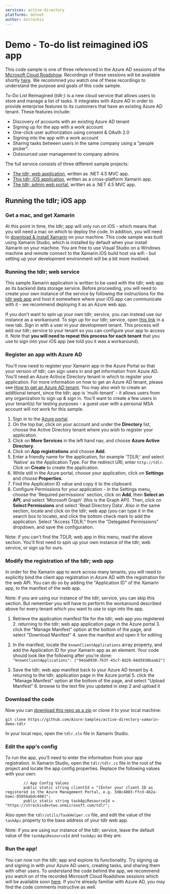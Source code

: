 ```yaml
---
services: active-directory
platforms: dotnet
author: dstrockis
---
```


# Demo - To-do list reimagined iOS app
This code sample is one of three referenced in the Azure AD sessions of the [Microsoft Cloud Roadshow](https://www.microsoftcloudroadshow.com/).  Recordings of these sessions will be available shortly [here]().  We recommned you watch one of these recordings to understand the purpose and goals of this code sample.

To-Do List Reimagined (tdlr;) is a new cloud service that allows users to store and manage a list of tasks.  It integrates with Azure AD in order to provide enterprise features to its customers that have an existing Azure AD tenant.  These features include:

- Discovery of accounts with an existing Azure AD tenant
- Signing up for the app with a work account
- One-click user authorization using consent & OAuth 2.0
- Signing into the app with a work account
- Sharing tasks between users in the same company using a "people picker".
- Outsourced user management to company admins

The full service consists of three different sample projects:

- [The tdlr; web application](https://github.com/azureadsamples/azureroadshow-web), written as .NET 4.5 MVC app.
- [This tdlr; iOS application](https://github.com/azureadsamples/azureroadshow-xamarin), written as a cross-platform Xamarin app.
- [The tdlr; admin web portal](https://github.com/azureadsamples/azureroadshow-web-admin), written as a .NET 4.5 MVC app.

## Running the tdlr; iOS app

### Get a mac, and get Xamarin

At this point in time, the tdlr; app will only run on iOS - which means that you will need a mac on which to deploy the code.  In addition, you will need to [download & install Xamarin](http://xamarin.com/download) on your machine.  This code sample was built using Xamarin Studio, which is installed by default when your install Xamarin on your machine.  You are free to use Visual Studio on a Windows machine and remote connect to the Xamarin.iOS build host via wifi - but setting up your development environment will be a bit more involved.

### Running the tdlr; web service

This sample Xamarin application is written to be used with the tdlr; web app as its backend data storage service.  Before proceeding, you will need to create your own instance of the service by following the instructions for the [tdlr web app](https://github.com/azureadsamples/azureroadshow-web) and host it somewhere where your iOS app can communicate with it - we recommend deploying it as an Azure web app.

If you don't want to spin up your own tdlr; service, you can instead use our instance as a workaround.  To sign up for our tdlr; service, open [this link](http://todolistreimagined.azurewebsites.net/account/signup/aad?sign_up_hint=) in a new tab.  Sign in with a user in your development tenant.  This process will add our tdlr; service to your tenant so you can configure your app to access it.  Note that **you will need to repeat this process for each tenant** that you use to sign into your iOS app (we told you it was a workaround).

### Register an app with Azure AD

You'll now need to register your Xamarin app in the Azure Portal so that your version of tdlr; can sign users in and get information from Azure AD. You'll need an Azure Activce Directory tenant in which to register your application. For more information on how to get an Azure AD tenant, please see [How to get an Azure AD tenant](https://azure.microsoft.com/en-us/documentation/articles/active-directory-howto-tenant/). You may also wish to create an additional tenant, since the tdlr; app is 'multi-tenant' - it allows users from any organization to sign up & sign in.  You'll want to create a few users in your tenant(s) for testing purposes - a guest user with a personal MSA account will not work for this sample.

1. Sign in to the [Azure portal](https://portal.azure.com).
2. On the top bar, click on your account and under the **Directory** list, choose the Active Directory tenant where you wish to register your application.
3. Click on **More Services** in the left hand nav, and choose **Azure Active Directory**.
4. Click on **App registrations** and choose **Add**.
5. Enter a friendly name for the application, for example 'TDLR;' and select 'Native' as the Application Type. For the redirect URI, enter `http://tdlr`. Click on **Create** to create the application.
6. While still in the Azure portal, choose your application, click on **Settings** and choose **Properties**.
7. Find the Application ID value and copy it to the clipboard.
8. Configure Permissions for your application - in the Settings menu, choose the 'Required permissions' section, click on **Add**, then **Select an API**, and select 'Microsoft Graph' (this is the Graph API). Then, click on  **Select Permissions** and select 'Read Directory Data'. Also in the same section, locate and click on the tdlr; web app (you can type it in the search box to locate), and click the bottom check mark to add the application.  Select "Access TDLR;" from the "Delegated Permissions" dropdown, and save the configuration.

Note: if you can't find the TDLR; web app in this menu, read the above section.  You'll first need to spin up your own instance of the tdlr; web service, or sign up for ours.

### Modify the registration of the tdlr; web app

In order for the Xamarin app to work across many tenants, you will need to explicitly bind the client app registration in Azure AD with the registration for the web API. You can do so by adding the "Application ID" of the Xamarin app, to the manifest of the web app.

Note: if you are using our instance of the tdlr; service, you can skip this section.  But remember you will have to perform the workaround described above for every tenant which you want to use to sign into the app.

1. Retrieve the application manifest file for the tdlr; web app you registered
    2. returning to the tdlr; web app application page in the Azure portal
    3. click the "Manage Manifest" option at the bottom of the page, and select "Download Manifest"
    4. save the manifest and open it for editing

2. In the manifest, locate the `knownClientApplications` array property, and add the Application ID for your Xamarin app as an element. Your code should look like the following after you're done:
    `"knownClientApplications": ["94da0930-763f-45c7-8d26-04d5938baab2"]`
3. Save the tdlr; web app manifest back to your Azure AD tenant by
    4. returning to the tdlr; application page in the Azure portal
    5. click the "Manage Manifest" option at the bottom of the page, and select "Upload Manifest"
    6. browse to the text file you updated in step 2 and upload it

### Download the code

Now you can [download this repo as a zip](https://github.com/AzureADSamples/azureroadshow-xamarin/archive/master.zip) or clone it to your local machine:

`git clone https://github.com/Azure-Samples/active-directory-xamarin-demo-tdlr`

In your local repo, open the `tdlr.sln` file in Xamarin Studio.

### Edit the app's config

To run the app, you'll need to enter the information from your app registration.  In Xamarin Studio, open the `tdlr/tdlr.cs` file in the root of the project and locate the app config properties.  Replace the following values with your own:

```
		// App Config Values
		public static string clientId = "[Enter your client ID as registered in the Azure Management Portal, e.g. 3d8c4803-ffcd-4b2a-baec-05056abdc408]";
		public static string taskApiResourceId = "https://strockisdevtwo.onmicrosoft.com/tdlr";
```

Also open the `tdlr/utils/TaskHelper.cs` file, and edit the value of the `taskApi` property to the base address of your tdlr web app.  

Note: if you are using our instance of the tdlr; service, leave the default value of the `taskApiResourceId` and `taskApi` as they are.

### Run the app!

You can now run the tdlr; app and explore its functionality.  Try signing up and signing in with your Azure AD users, creating tasks, and sharing them with other users.  To understand the code behind the app, we recommend you watch on of the recorded Microsoft Cloud Roadshow sessions which will be available soon [here]().  If you're already familiar with Azure AD, you may find the code comments instructive as well.
